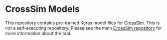 # CrossSim Models
This repository contains pre-trained Keras model files for [CrossSim](https://github.com/sandialabs/cross-sim). This is not a self-executing repository. Please see the main [CrossSim repository](https://github.com/sandialabs/cross-sim) for more information about the tool.